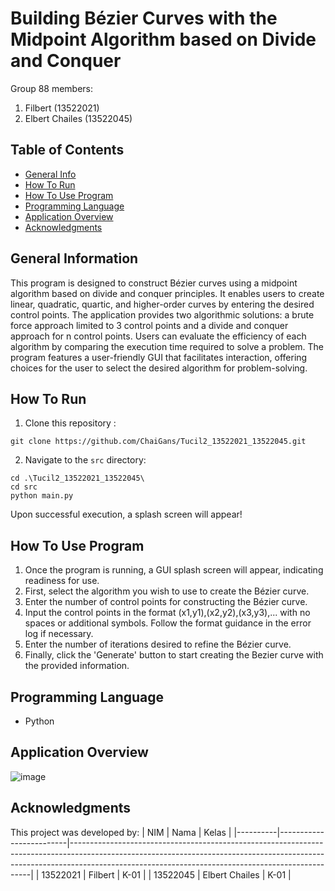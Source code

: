 # Building Bézier Curves with the Midpoint Algorithm based on Divide and Conquer

Group 88 members:
1. Filbert (13522021)
2. Elbert Chailes (13522045)

## Table of Contents
* [General Info](#general-information)
* [How To Run](#how-to-run)
* [How To Use Program](#how-to-use-program)
* [Programming Language](#programming-language)
* [Application Overview](#application-overview)
* [Acknowledgments](#acknowledgments)

## General Information
This program is designed to construct Bézier curves using a midpoint algorithm based on divide and conquer principles. It enables users to create linear, quadratic, quartic, and higher-order curves by entering the desired control points. The application provides two algorithmic solutions: a brute force approach limited to 3 control points and a divide and conquer approach for n control points. Users can evaluate the efficiency of each algorithm by comparing the execution time required to solve a problem. The program features a user-friendly GUI that facilitates interaction, offering choices for the user to select the desired algorithm for problem-solving.

## How To Run
1. Clone this repository :
```shell
git clone https://github.com/ChaiGans/Tucil2_13522021_13522045.git
```

2. Navigate to the `src` directory:
```shell
cd .\Tucil2_13522021_13522045\
cd src
python main.py
```
Upon successful execution, a splash screen will appear!

## How To Use Program
1. Once the program is running, a GUI splash screen will appear, indicating readiness for use.
2. First, select the algorithm you wish to use to create the Bézier curve.
3. Enter the number of control points for constructing the Bézier curve.
4. Input the control points in the format (x1,y1),(x2,y2),(x3,y3),... with no spaces or additional symbols. Follow the format guidance in the error log if necessary.
5. Enter the number of iterations desired to refine the Bézier   curve.
6. Finally, click the 'Generate' button to start creating the Bezier curve with the provided information.

## Programming Language
* Python

## Application Overview
![image](https://github.com/ChaiGans/Tucil2_13522021_13522045/assets/113753352/ed813a14-d62e-45bd-b667-331a3c17fcad)

## Acknowledgments
This project was developed by:
| NIM      | Nama                    | Kelas                                                                                                                                                                                                               |
|----------|-------------------------|--------------------------------------------------------------------------------------------------------------------------------------------------------------------------------------------------------------------------------|
| 13522021 | Filbert           | K-01                                                            |
| 13522045 | Elbert Chailes    | K-01                                                            |
